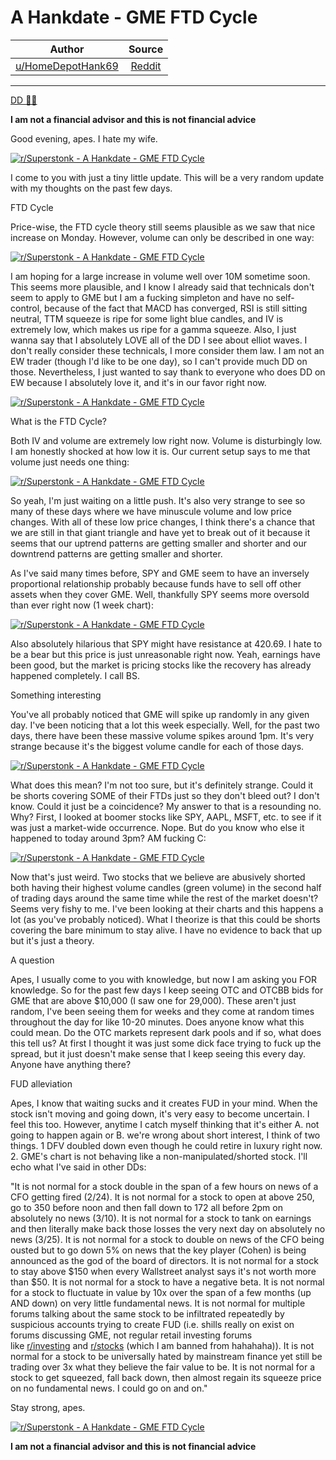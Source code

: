 A Hankdate - GME FTD Cycle
==========================

| Author       | Source       | 
| :-------------: |:-------------:|
|  [u/HomeDepotHank69](https://www.reddit.com/user/HomeDepotHank69/) | [Reddit](https://www.reddit.com/r/Superstonk/comments/n1dy1a/a_hankdate_gme_ftd_cycle/) | 

---

[DD 👨‍🔬](https://www.reddit.com/r/Superstonk/search?q=flair_name%3A%22DD%20%F0%9F%91%A8%E2%80%8D%F0%9F%94%AC%22&restrict_sr=1)

**********I am not a financial advisor and this is not financial advice**********

Good evening, apes. I hate my wife.

[![r/Superstonk - A Hankdate - GME FTD Cycle](https://preview.redd.it/uymni9nt76w61.png?width=800&format=png&auto=webp&s=7f0c6a259106dd1ae9c9a5433bbd617280cc51d5)](https://preview.redd.it/uymni9nt76w61.png?width=800&format=png&auto=webp&s=7f0c6a259106dd1ae9c9a5433bbd617280cc51d5)

I come to you with just a tiny little update. This will be a very random update with my thoughts on the past few days.

FTD Cycle

Price-wise, the FTD cycle theory still seems plausible as we saw that nice increase on Monday. However, volume can only be described in one way:

[![r/Superstonk - A Hankdate - GME FTD Cycle](https://preview.redd.it/rvmni89q76w61.png?width=1200&format=png&auto=webp&s=f43d5a14f965b46f99b9355817ef43405e0e4af8)](https://preview.redd.it/rvmni89q76w61.png?width=1200&format=png&auto=webp&s=f43d5a14f965b46f99b9355817ef43405e0e4af8)

I am hoping for a large increase in volume well over 10M sometime soon. This seems more plausible, and I know I already said that technicals don't seem to apply to GME but I am a fucking simpleton and have no self-control, because of the fact that MACD has converged, RSI is still sitting neutral, TTM squeeze is ripe for some light blue candles, and IV is extremely low, which makes us ripe for a gamma squeeze. Also, I just wanna say that I absolutely LOVE all of the DD I see about elliot waves. I don't really consider these technicals, I more consider them law. I am not an EW trader (though I'd like to be one day), so I can't provide much DD on those. Nevertheless, I just wanted to say thank to everyone who does DD on EW because I absolutely love it, and it's in our favor right now.

[![r/Superstonk - A Hankdate - GME FTD Cycle](https://preview.redd.it/lou9auwoa6w61.png?width=1398&format=png&auto=webp&s=7f2482840b33bf3beef9995c90b1f2c09d03bf71)](https://preview.redd.it/lou9auwoa6w61.png?width=1398&format=png&auto=webp&s=7f2482840b33bf3beef9995c90b1f2c09d03bf71)

What is the FTD Cycle?

Both IV and volume are extremely low right now. Volume is disturbingly low. I am honestly shocked at how low it is. Our current setup says to me that volume just needs one thing:

[![r/Superstonk - A Hankdate - GME FTD Cycle](https://preview.redd.it/welu8bns86w61.png?width=500&format=png&auto=webp&s=e70b82f55c80e57286be070749fbda837d7e4377)](https://preview.redd.it/welu8bns86w61.png?width=500&format=png&auto=webp&s=e70b82f55c80e57286be070749fbda837d7e4377)

So yeah, I'm just waiting on a little push. It's also very strange to see so many of these days where we have minuscule volume and low price changes. With all of these low price changes, I think there's a chance that we are still in that giant triangle and have yet to break out of it because it seems that our uptrend patterns are getting smaller and shorter and our downtrend patterns are getting smaller and shorter.

As I've said many times before, SPY and GME seem to have an inversely proportional relationship probably because funds have to sell off other assets when they cover GME. Well, thankfully SPY seems more oversold than ever right now (1 week chart):

[![r/Superstonk - A Hankdate - GME FTD Cycle](https://preview.redd.it/a7arsiqy96w61.png?width=1642&format=png&auto=webp&s=e52d153f3c19b1cc8db10b325c40a32fc8022ca8)](https://preview.redd.it/a7arsiqy96w61.png?width=1642&format=png&auto=webp&s=e52d153f3c19b1cc8db10b325c40a32fc8022ca8)

Also absolutely hilarious that SPY might have resistance at 420.69. I hate to be a bear but this price is just unreasonable right now. Yeah, earnings have been good, but the market is pricing stocks like the recovery has already happened completely. I call BS.

Something interesting

You've all probably noticed that GME will spike up randomly in any given day. I've been noticing that a lot this week especially. Well, for the past two days, there have been these massive volume spikes around 1pm. It's very strange because it's the biggest volume candle for each of those days.

[![r/Superstonk - A Hankdate - GME FTD Cycle](https://preview.redd.it/xdn4vvmob6w61.png?width=2050&format=png&auto=webp&s=5d5c4ad13842d8bee5cf8ad3153452bfd85ae748)](https://preview.redd.it/xdn4vvmob6w61.png?width=2050&format=png&auto=webp&s=5d5c4ad13842d8bee5cf8ad3153452bfd85ae748)

What does this mean? I'm not too sure, but it's definitely strange. Could it be shorts covering SOME of their FTDs just so they don't bleed out? I don't know. Could it just be a coincidence? My answer to that is a resounding no. Why? First, I looked at boomer stocks like SPY, AAPL, MSFT, etc. to see if it was just a market-wide occurrence. Nope. But do you know who else it happened to today around 3pm? AM fucking C:

[![r/Superstonk - A Hankdate - GME FTD Cycle](https://preview.redd.it/rwi7lcg6c6w61.png?width=1428&format=png&auto=webp&s=d3c1dc74723f744bfe8fe8381c48bc77dfcb26fa)](https://preview.redd.it/rwi7lcg6c6w61.png?width=1428&format=png&auto=webp&s=d3c1dc74723f744bfe8fe8381c48bc77dfcb26fa)

Now that's just weird. Two stocks that we believe are abusively shorted both having their highest volume candles (green volume) in the second half of trading days around the same time while the rest of the market doesn't? Seems very fishy to me. I've been looking at their charts and this happens a lot (as you've probably noticed). What I theorize is that this could be shorts covering the bare minimum to stay alive. I have no evidence to back that up but it's just a theory.

A question

Apes, I usually come to you with knowledge, but now I am asking you FOR knowledge. So for the past few days I keep seeing OTC and OTCBB bids for GME that are above $10,000 (I saw one for 29,000). These aren't just random, I've been seeing them for weeks and they come at random times throughout the day for like 10-20 minutes. Does anyone know what this could mean. Do the OTC markets represent dark pools and if so, what does this tell us? At first I thought it was just some dick face trying to fuck up the spread, but it just doesn't make sense that I keep seeing this every day. Anyone have anything there?

FUD alleviation

Apes, I know that waiting sucks and it creates FUD in your mind. When the stock isn't moving and going down, it's very easy to become uncertain. I feel this too. However, anytime I catch myself thinking that it's either A. not going to happen again or B. we're wrong about short interest, I think of two things. 1 DFV doubled down even though he could retire in luxury right now. 2. GME's chart is not behaving like a non-manipulated/shorted stock. I'll echo what I've said in other DDs:

"It is not normal for a stock double in the span of a few hours on news of a CFO getting fired (2/24). It is not normal for a stock to open at above 250, go to 350 before noon and then fall down to 172 all before 2pm on absolutely no news (3/10). It is not normal for a stock to tank on earnings and then literally make back those losses the very next day on absolutely no news (3/25). It is not normal for a stock to double on news of the CFO being ousted but to go down 5% on news that the key player (Cohen) is being announced as the god of the board of directors. It is not normal for a stock to stay above $150 when every Wallstreet analyst says it's not worth more than $50. It is not normal for a stock to have a negative beta. It is not normal for a stock to fluctuate in value by 10x over the span of a few months (up AND down) on very little fundamental news. It is not normal for multiple forums talking about the same stock to be infiltrated repeatedly by suspicious accounts trying to create FUD (i.e. shills really on exist on forums discussing GME, not regular retail investing forums like [r/investing](https://www.reddit.com/r/investing/) and [r/stocks](https://www.reddit.com/r/stocks/) (which I am banned from hahahaha)). It is not normal for a stock to be universally hated by mainstream finance yet still be trading over 3x what they believe the fair value to be. It is not normal for a stock to get squeezed, fall back down, then almost regain its squeeze price on no fundamental news. I could go on and on."

Stay strong, apes.

[![r/Superstonk - A Hankdate - GME FTD Cycle](https://preview.redd.it/vk9js5rzd6w61.png?width=538&format=png&auto=webp&s=3bd80a7e2f883b365a901f126e85c151ce99b7f2)](https://preview.redd.it/vk9js5rzd6w61.png?width=538&format=png&auto=webp&s=3bd80a7e2f883b365a901f126e85c151ce99b7f2)

**********I am not a financial advisor and this is not financial advice**********
